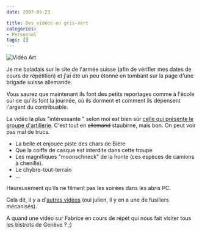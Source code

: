 ```yaml
---
date: 2007-05-23

title: Des vidéos en gris-vert
categories:
- Personnel
tags: []
---
```

<img src="https://dlgjp9x71cipk.cloudfront.net/2007/05/videoart.png" alt="Vidéo Art" />

Je me baladais sur le site de l'armée suisse (afin de vérifier mes dates de cours de répétition) et j'ai été un peu étonné en tombant sur la page d'une brigade suisse allemande.

<!--more-->

Vous saurez que maintenant ils font des petits reportages comme à l'école sur ce qu'ils font la journée, où ils dorment et comment ils dépensent l'argent du contribuable.

La vidéo la plus "intéressante " selon moi est bien sûr <a href="https://www.armee.vbs.admin.ch/internet/armee/de/home/infbr5/bilder_video/video.Par.0007.DownloadFile.tmp/02_artabt32_2006.wmv" title="Vidéo de l'artillerie">celle qui présente le groupe d'artillerie</a>. C'est tout en <strike>allemand</strike> staubirne, mais bon. On peut voir pas mal de trucs.
<ul>
	<li>La belle et enjouée piste des chars de Bière</li>
	<li>Que la coiffe de casque est interdite dans cette troupe</li>
	<li>Les magnifiques "moonschneck" de la honte (ces espèces de camions à chenille).</li>
	<li>Le chybre-tout-terrain</li>
	<li>...</li>
</ul>
Heureusement qu'ils ne filment pas les soirées dans les abris PC.

Cela dit, il y a d'<a href="https://www.armee.vbs.admin.ch/internet/armee/de/home/infbr5/bilder_video/video.html" title="Les autres vidéos de l'armée">autres vidéos</a> (oui julien, il y en a une de fusillers mécanisés).

A quand une vidéo sur Fabrice en cours de répét qui nous fait visiter tous les bistrots de Genève ?
;)
